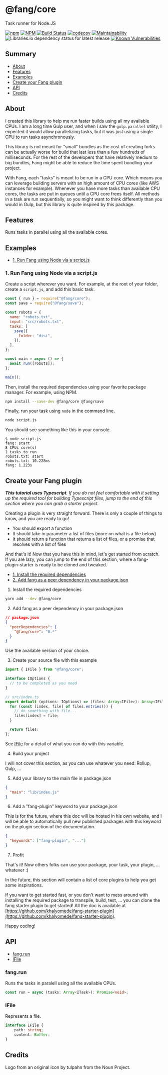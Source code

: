 # @fang/core

Task runner for Node.JS

[![npm](https://img.shields.io/npm/v/@fang/core)](https://www.npmjs.com/package/@fang/core) [![NPM](https://img.shields.io/npm/l/@fang/core)](https://github.com/khalyomede/fang-core/blob/master/LICENSE) [![Build Status](https://travis-ci.com/khalyomede/fang-core.svg?branch=master)](https://travis-ci.com/khalyomede/fang-core) [![codecov](https://codecov.io/gh/khalyomede/fang-core/branch/master/graph/badge.svg)](https://codecov.io/gh/khalyomede/fang-core) [![Maintainability](https://api.codeclimate.com/v1/badges/0bf7e947b52754320e4d/maintainability)](https://codeclimate.com/github/khalyomede/fang-core/maintainability) ![Libraries.io dependency status for latest release](https://img.shields.io/librariesio/release/npm/@fang/core) [![Known Vulnerabilities](https://snyk.io/test/github/khalyomede/fang-core/badge.svg?targetFile=package.json)](https://snyk.io/test/github/khalyomede/fang-core?targetFile=package.json)

## Summary

- [About](#about)
- [Features](#features)
- [Examples](#examples)
- [Create your Fang plugin](#create-your-fang-plugin)
- [API](#api)
- [Credits](#credits)

## About

I created this library to help me run faster builds using all my available CPUs. I am a long time Gulp user, and when I saw the `gulp.parallel` utility, I expected it would allow parallelizing tasks, but it was just using a single CPU to run tasks asynchronously.

This library is not meant for "small" bundles as the cost of creating forks can be actually worse for build that last less than a few hundreds of milliseconds. For the rest of the developers that have relatively medium to big bundles, Fang might be able to reduce the time spent bundling your project.

With Fang, each "tasks" is meant to be run in a CPU core. Which means you can leverage building servers with an high amount of CPU cores (like AWS instances for example). Whenever you have more tasks than available CPU cores, the tasks are put in queues until a CPU core frees itself. All methods in a task are run sequentially, so you might want to think differently than you would in Gulp, but this library is quite inspired by this package.

## Features

Runs tasks in parallel using all the available cores.

## Examples

- [1. Run Fang using Node via a script.js](#1-run-fang-using-node-via-a-script-js)

### 1. Run Fang using Node via a script.js

Create a script wherever you want. For example, at the root of your folder, create a `script.js`, and add this basic task.

```javascript
const { run } = require("@fang/core");
const save = require("@fang/save");

const robots = {
  name: "robots.txt",
  input: "src/robots.txt",
  tasks: [
    save({
      folder: "dist",
    }),
  ],
};

const main = async () => {
  await run([robots]);
};

main();
```

Then, install the required dependencies using your favorite package manager. For example, using NPM.

```bash
npm install --save-dev @fang/core @fang/save
```

Finally, run your task using `node` in the command line.

```bash
node script.js
```

You should see something like this in your console.

```
$ node script.js
fang: start
8 CPUs core(s)
1 tasks to run
robots.txt: start
robots.txt: 10.228ms
fang: 1.223s
```

## Create your Fang plugin

_**This tutorial uses Typescript**. If you do not feel comfortable with it setting up the required tool for building Typescript files, jump to the end of this section where you can grab a starter project._

Creating a plugin is very straight forward. There is only a couple of things to know, and you are ready to go!

- You should export a function
- It should take in parameter a list of files (more on what is a file below)
- It should return a function that returns a list of files, or a promise that resolves with a list of files

And that's it! Now that you have this in mind, let's get started from scratch. If you are lazy, you can jump to the end of this section, where a fang-plugin-starter is ready to be cloned and tweaked.

- [1. Install the required dependencies](#1-install-the-required-dependencies)
- [2. Add fang as a peer dependency in your package.json](#2-add-fang-as-a-peer-dependency-in-your-package-json)

1. Install the required dependencies

```bash
yarn add --dev @fang/core
```

2. Add fang as a peer dependency in your package.json

```json
// package.json
{
  "peerDependencies": {
    "@fang/core": "0.*"
  }
}
```

Use the available version of your choice.

3. Create your source file with this example

```typescript
import { IFile } from "@fang/core";

interface IOptions {
  // to be completed as you need
}

// src/index.ts
export default (options: IOptions) => (files: Array<IFile>): Array<IFile> => {
  for (const [index, file] of files.entries()) {
    // do something with file...
    files[index] = file;
  }

  return files;
};
```

See [IFile](#ifile) for a detail of what you can do with this variable.

4. Build your project

I will not cover this section, as you can use whatever you need: Rollup, Gulp, ...

5. Add your library to the main file in package.json

```json
{
  "main": "lib/index.js"
}
```

6. Add a "fang-plugin" keyword to your package.json

This is for the future, where this doc will be hosted in his own website, and I will be able to automatically pull new published packages with this keyword on the plugin section of the documentation.

```json
{
  "keywords": ["fang-plugin", "..."]
}
```

7. Profit

That's it! Now others folks can use your package, your task, your plugin, ... whatever :)

In the future, this section will contain a list of core plugins to help you get some inspirations.

If you want to get started fast, or you don't want to mess around with installing the required package to transpile, build, test, ... you can clone the fang starter plugin to get started! All the doc is available at [https://github.com/khalyomede/fang-starter-plugin](https://github.com/khalyomede/fang-starter-plugin).

Happy coding!

## API

- [fang.run](#fang-run)
- [IFile](#ifile)

### fang.run

Runs the tasks in paralell using all the available CPUs.

```typescript
const run = async (tasks: Array<ITask>): Promise<void>;
```

### IFile

Represents a file.

```typescript
interface IFile {
	path: string;
	content: Buffer:
}
```

## Credits

Logo from an original icon by tulpahn from the Noun Project.
